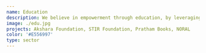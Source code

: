 ```yaml
---
name: Education
description: We believe in empowerment through education, by leveraging open data and open source technologies to ensure every child has equitable access to quality education.
image: ./edu.jpg
projects: Akshara Foundation, STIR Foundation, Pratham Books, NORAL
color: '#E556997'
type: sector
---
```

